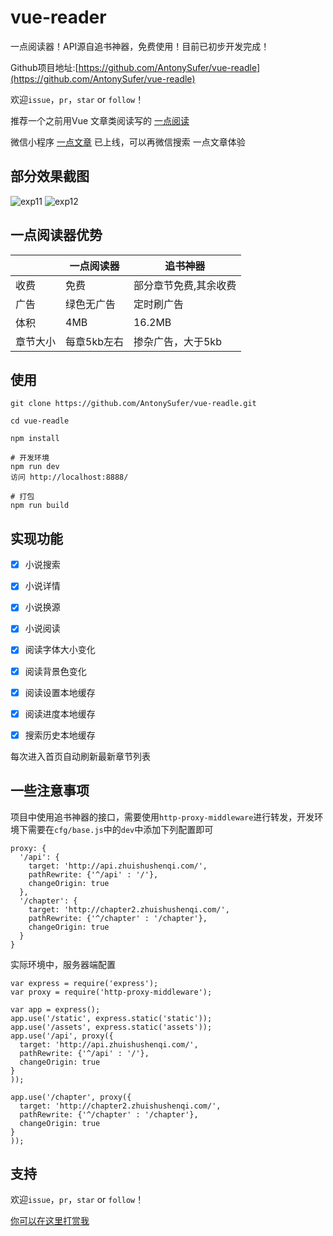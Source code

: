 # vue-reader
一点阅读器！API源自追书神器，免费使用！目前已初步开发完成！


Github项目地址:[https://github.com/AntonySufer/vue-readle](https://github.com/AntonySufer/vue-readle)

欢迎`issue`，`pr`，`star` or `follow`！

推荐一个之前用Vue 文章类阅读写的 [一点阅读](https://github.com/AntonySufer/vue-cli-yidian)

微信小程序  [一点文章](https://github.com/AntonySufer/yidianwz_wx) 已上线，可以再微信搜索 一点文章体验



## 部分效果截图
![exp11](static/exp/exp11.gif)
![exp12](static/exp/exp12.gif)


## 一点阅读器优势
|     | 一点阅读器 |  追书神器|
|-----|-----------|----------|
|收费 | 免费      |部分章节免费,其余收费|
|广告 |绿色无广告 | 定时刷广告|
|体积 | 4MB     | 16.2MB   |
|章节大小| 每章5kb左右   | 掺杂广告，大于5kb|


## 使用
```
git clone https://github.com/AntonySufer/vue-readle.git

cd vue-readle

npm install

# 开发环境
npm run dev
访问 http://localhost:8888/

# 打包
npm run build
```



## 实现功能
- [x] 小说搜索
- [x] 小说详情
- [x] 小说换源
- [x] 小说阅读
- [x] 阅读字体大小变化
- [x] 阅读背景色变化
- [x] 阅读设置本地缓存
- [x] 阅读进度本地缓存
- [x] 搜索历史本地缓存


每次进入首页自动刷新最新章节列表


## 一些注意事项
项目中使用追书神器的接口，需要使用`http-proxy-middleware`进行转发，开发环境下需要在`cfg/base.js`中的`dev`中添加下列配置即可
```
proxy: {
  '/api': {
    target: 'http://api.zhuishushenqi.com/',
    pathRewrite: {'^/api' : '/'},
    changeOrigin: true
  },
  '/chapter': {
    target: 'http://chapter2.zhuishushenqi.com/',
    pathRewrite: {'^/chapter' : '/chapter'},
    changeOrigin: true
  }
}
```

实际环境中，服务器端配置
```
var express = require('express');
var proxy = require('http-proxy-middleware');

var app = express();
app.use('/static', express.static('static'));
app.use('/assets', express.static('assets'));
app.use('/api', proxy({
  target: 'http://api.zhuishushenqi.com/',
  pathRewrite: {'^/api' : '/'},
  changeOrigin: true
}
));

app.use('/chapter', proxy({
  target: 'http://chapter2.zhuishushenqi.com/',
  pathRewrite: {'^/chapter' : '/chapter'},
  changeOrigin: true
}
));
```


## 支持

欢迎`issue`，`pr`，`star` or `follow`！

[你可以在这里打赏我](http://blog.shanamaid.top/sponsor/)




